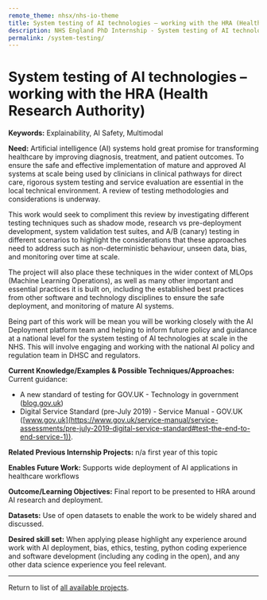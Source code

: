 ```yaml
---
remote_theme: nhsx/nhs-io-theme
title: System testing of AI technologies – working with the HRA (Health Research Authority)
description: NHS England PhD Internship - System testing of AI technologies – working with the HRA (Health Research Authority)
permalink: /system-testing/
---
```


# System testing of AI technologies – working with the HRA (Health Research Authority)

**Keywords:**  Explainability, AI Safety, Multimodal 

**Need:**  Artificial intelligence (AI) systems hold great promise for transforming healthcare by improving diagnosis, treatment, and patient outcomes. To ensure the safe and effective implementation of mature and approved AI systems at scale being used by clinicians in clinical pathways for direct care, rigorous system testing and service evaluation are essential in the local technical environment. A review of testing methodologies and considerations is underway. 

This work would seek to compliment this review by investigating different testing techniques such as shadow mode, research vs pre-deployment development, system validation test suites, and A/B (canary) testing in different scenarios to highlight the considerations that these approaches need to address such as non-deterministic behaviour, unseen data, bias, and monitoring over time at scale. 

The project will also place these techniques in the wider context of MLOps (Machine Learning Operations), as well as many other important and essential practices it is built on, including the established best practices from other software and technology disciplines to ensure the safe deployment, and monitoring of mature AI systems. 

Being part of this work will be mean you will be working closely with the AI Deployment platform team and helping to inform future policy and guidance at a national level for the system testing of AI technologies at scale in the NHS. This will involve engaging and working with the national AI policy and regulation team in DHSC and regulators.  

**Current Knowledge/Examples & Possible Techniques/Approaches:**  
Current guidance:  
- A new standard of testing for GOV.UK - Technology in government ([blog.gov.uk](https://technology.blog.gov.uk/2021/10/08/a-new-standard-of-testing-for-gov-uk/)) 
- Digital Service Standard (pre-July 2019) - Service Manual - GOV.UK ([www.gov.uk](https://www.gov.uk/service-manual/service-assessments/pre-july-2019-digital-service-standard#test-the-end-to-end-service-1)). 

**Related Previous Internship Projects:** n/a first year of this topic 

**Enables Future Work:** Supports wide deployment of AI applications in healthcare workflows 

**Outcome/Learning Objectives:**  Final report to be presented to HRA around AI research and deployment. 

**Datasets:** Use of open datasets to enable the work to be widely shared and discussed.  

**Desired skill set:** When applying please highlight any experience around work with AI deployment, bias, ethics, testing, python coding experience and software development (including any coding in the open), and any other data science experience you feel relevant.   

---
Return to list of [all available projects](https://nhsx.github.io/nhsx-internship-projects/projects.html).
